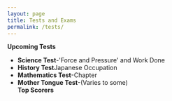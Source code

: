 ```yaml
---
layout: page
title: Tests and Exams
permalink: /tests/
---
```


<b>Upcoming Tests</b>
<ul>
<li><b>Science Test</b>-'Force and Pressure' and Work Done</li>
<li><b>History Test</b>Japanese Occupation</li>
<li><b>Mathematics Test</b>-Chapter</li>
<li><b>Mother Tongue Test</b>-(Varies to some)</li>
<b>Top Scorers</b>




